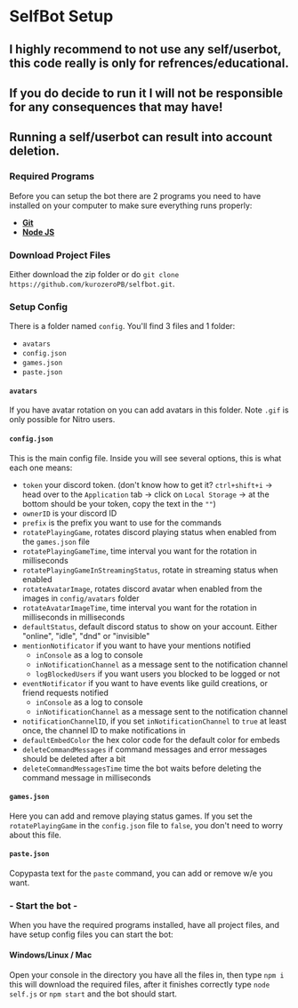 # SelfBot Setup

## I highly recommend to not use any self/userbot, this code really is only for refrences/educational.
## If you do decide to run it I will **not** be responsible for any consequences that may have!
## Running a self/userbot can result into account deletion.

### Required Programs

Before you can setup the bot there are 2 programs you need to have installed on your computer to make sure everything runs properly:

- [**Git**](https://git-scm.com/downloads)
- [**Node JS**](https://nodejs.org/en/download/current/)

### Download Project Files

Either download the zip folder or do `git clone https://github.com/kurozeroPB/selfbot.git`.

### Setup Config

There is a folder named `config`. You'll find 3 files and 1 folder:

- `avatars`
- `config.json`
- `games.json`
- `paste.json`

#### `avatars`

If you have avatar rotation on you can add avatars in this folder. Note `.gif` is only possible for Nitro users.

#### `config.json`

This is the main config file. Inside you will see several options, this is what each one means:

- `token` your discord token. (don't know how to get it? `ctrl+shift+i` -> head over to the `Application` tab -> click on `Local Storage` -> at the bottom should be your token, copy the text in the `""`)
- `ownerID` is your discord ID
- `prefix` is the prefix you want to use for the commands
- `rotatePlayingGame`, rotates discord playing status when enabled from the `games.json` file
- `rotatePlayingGameTime`, time interval you want for the rotation in milliseconds
- `rotatePlayingGameInStreamingStatus`, rotate in streaming status when enabled
- `rotateAvatarImage`, rotates discord avatar when enabled from the images in `config/avatars` folder
- `rotateAvatarImageTime`, time interval you want for the rotation in milliseconds in milliseconds
- `defaultStatus`, default discord status to show on your account. Either "online", "idle", "dnd" or "invisible"
- `mentionNotificator` if you want to have your mentions notified
  + `inConsole` as a log to console
  + `inNotificationChannel` as a message sent to the notification channel
  + `logBlockedUsers` if you want users you blocked to be logged or not
- `eventNotificator` if you want to have events like guild creations, or friend requests notified
  + `inConsole` as a log to console
  + `inNotificationChannel` as a message sent to the notification channel
- `notificationChannelID`, if you set `inNotificationChannel` to `true` at least once, the channel ID to make notifications in
- `defaultEmbedColor` the hex color code for the default color for embeds
- `deleteCommandMessages` if command messages and error messages should be deleted after a bit
- `deleteCommandMessagesTime` time the bot waits before deleting the command message in milliseconds

#### `games.json`

Here you can add and remove playing status games. If you set the `rotatePlayingGame` in the `config.json` file to `false`, you don't need to worry about this file.

#### `paste.json`

Copypasta text for the `paste` command, you can add or remove w/e you want.

### - Start the bot -

When you have the required programs installed, have all project files, and have setup config files you can start the bot:

#### Windows/Linux / Mac

Open your console in the directory you have all the files in, then type `npm i` this will download the required files, after it finishes correctly type `node self.js` or `npm start` and the bot should start.
